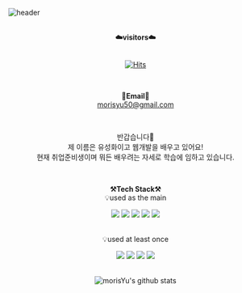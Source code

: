 ![header](https://capsule-render.vercel.app/api?type=waving&color=auto&height=300&section=header&text=welcome&fontSize=90&animation=fadeIn&fontAlignY=38&desc=morisYu's%20GitHub%20Profile&descAlignY=51&descAlign=62)

<br>

<div align="center">
    <Strong>☁️visitors☁️</Strong><br><br>  
    
   [![Hits](https://hits.seeyoufarm.com/api/count/incr/badge.svg?url=https%3A%2F%2Fgithub.com%2FmorisYu&count_bg=%23A25CD3&title_bg=%23555555&icon=&icon_color=%23E7E7E7&title=hits&edge_flat=false)](https://github.com/morisYu)  
    
<br>  

<Strong>📧Email📧</Strong><br>morisyu50@gmail.com<br>  

</div>

<br>

<p align="center">
반갑습니다👐<br>
제 이름은 유성화이고 웹개발을 배우고 있어요!<br>
현재 취업준비생이며 뭐든 배우려는 자세로 학습에 임하고 있습니다.<br>
</p>

<br>

<p align="center">
    <Strong>⚒️Tech Stack⚒️</Strong><br>
    💡used as the main
</p>

<div align="center" display="inline-block">
    <img src="https://img.shields.io/badge/JAVA-007396?style=for-the-badge&logo=java&logoColor=white"> 
    <img src="https://img.shields.io/badge/javascript-F7DF1E?style=for-the-badge&logo=javascript&logoColor=black">
    <img src="https://img.shields.io/badge/html-E34F26?style=for-the-badge&logo=html5&logoColor=white">
    <img src="https://img.shields.io/badge/css-1572B6?style=for-the-badge&logo=css3&logoColor=white">  
    <img src="https://img.shields.io/badge/mysql-4479A1?style=for-the-badge&logo=mysql&logoColor=white">  
    
</div><br>

<p align="center">
    💡used at least once
</p>

<div align="center" display="inline-block">

  <img src="https://img.shields.io/badge/Arduino-00979D?style=for-the-badge&logo=arduino&logoColor=white">
  <img src="https://img.shields.io/badge/Scratch-4D97FF?style=for-the-badge&logo=arduino&logoColor=white">
  <img src="https://img.shields.io/badge/Linux-FCC624?style=for-the-badge&logo=Linux&logoColor=white">  
  <img src="https://img.shields.io/badge/AWS-232F3E?style=for-the-badge&logo=Amazon AWS&logoColor=white">  

</div>

<br>


<div align=center>

![morisYu's github stats](https://github-readme-stats.vercel.app/api?username=morisYu&show_icons=true)

</div>
